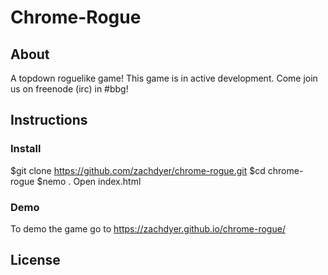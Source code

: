 # Chrome-Rogue

## About
A topdown roguelike game!  This game is in active development.  Come join us on freenode (irc) in #bbg!

## Instructions

### Install

  $git clone https://github.com/zachdyer/chrome-rogue.git
	$cd chrome-rogue
	$nemo .
	Open index.html

### Demo
To demo the game go to https://zachdyer.github.io/chrome-rogue/

## License
